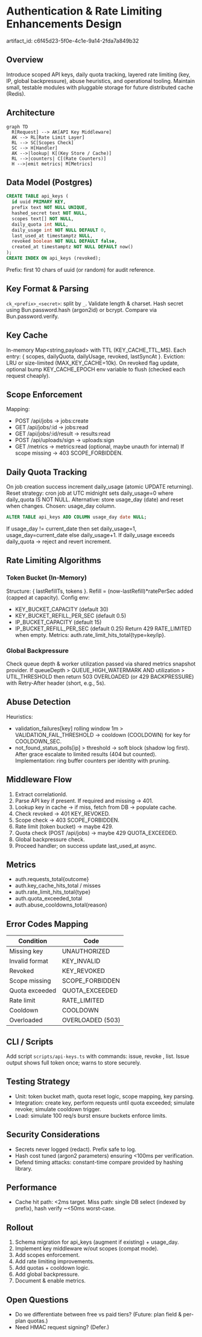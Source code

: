 # Authentication & Rate Limiting Enhancements Design

artifact_id: c6f45d23-5f0e-4c1e-9a14-2fda7a849b32

## Overview

Introduce scoped API keys, daily quota tracking, layered rate limiting (key, IP, global backpressure), abuse heuristics, and operational tooling. Maintain small, testable modules with pluggable storage for future distributed cache (Redis).

## Architecture

```mermaid
graph TD
  R[Request] --> AK[API Key Middleware]
  AK --> RL[Rate Limit Layer]
  RL --> SC[Scopes Check]
  SC --> H[Handler]
  AK -->|lookup| K[(Key Store / Cache)]
  RL -->|counters| C[(Rate Counters)]
  H -->|emit metrics| M[Metrics]
```

## Data Model (Postgres)

```sql
CREATE TABLE api_keys (
  id uuid PRIMARY KEY,
  prefix text NOT NULL UNIQUE,
  hashed_secret text NOT NULL,
  scopes text[] NOT NULL,
  daily_quota int NULL,
  daily_usage int NOT NULL DEFAULT 0,
  last_used_at timestamptz NULL,
  revoked boolean NOT NULL DEFAULT false,
  created_at timestamptz NOT NULL DEFAULT now()
);
CREATE INDEX ON api_keys (revoked);
```

Prefix: first 10 chars of uuid (or random) for audit reference.

## Key Format & Parsing

`ck_<prefix>_<secret>`: split by `_`. Validate length & charset. Hash secret using Bun.password.hash (argon2id) or bcrypt. Compare via Bun.password.verify.

## Key Cache

In-memory Map<string,payload> with TTL (KEY_CACHE_TTL_MS). Each entry: { scopes, dailyQuota, dailyUsage, revoked, lastSyncAt }.
Eviction: LRU or size-limited (MAX_KEY_CACHE=10k). On revoked flag update, optional bump KEY_CACHE_EPOCH env variable to flush (checked each request cheaply).

## Scope Enforcement

Mapping:

-   POST /api/jobs -> jobs:create
-   GET /api/jobs/:id -> jobs:read
-   GET /api/jobs/:id/result -> results:read
-   POST /api/uploads/sign -> uploads:sign
-   GET /metrics -> metrics:read (optional, maybe unauth for internal)
    If scope missing -> 403 SCOPE_FORBIDDEN.

## Daily Quota Tracking

On job creation success increment daily_usage (atomic UPDATE returning). Reset strategy: cron job at UTC midnight sets daily_usage=0 where daily_quota IS NOT NULL.
Alternative: store usage_day (date) and reset when changes. Chosen: usage_day column.

```sql
ALTER TABLE api_keys ADD COLUMN usage_day date NULL;
```

If usage_day != current_date then set daily_usage=1, usage_day=current_date else daily_usage+1. If daily_usage exceeds daily_quota -> reject and revert increment.

## Rate Limiting Algorithms

### Token Bucket (In-Memory)

Structure: { lastRefillTs, tokens }. Refill = (now-lastRefill)\*ratePerSec added (capped at capacity).
Config env:

-   KEY_BUCKET_CAPACITY (default 30)
-   KEY_BUCKET_REFILL_PER_SEC (default 0.5)
-   IP_BUCKET_CAPACITY (default 15)
-   IP_BUCKET_REFILL_PER_SEC (default 0.25)
    Return 429 RATE_LIMITED when empty.
    Metrics: auth.rate_limit_hits_total{type=key/ip}.

### Global Backpressure

Check queue depth & worker utilization passed via shared metrics snapshot provider. If queueDepth > QUEUE_HIGH_WATERMARK AND utilization > UTIL_THRESHOLD then return 503 OVERLOADED (or 429 BACKPRESSURE) with Retry-After header (short, e.g., 5s).

## Abuse Detection

Heuristics:

-   validation_failures[key] rolling window 1m > VALIDATION_FAIL_THRESHOLD -> cooldown (COOLDOWN) for key for COOLDOWN_SEC.
-   not_found_status_polls[ip] > threshold -> soft block (shadow log first). After grace escalate to limited results (404 but counted).
    Implementation: ring buffer counters per identity with pruning.

## Middleware Flow

1. Extract correlationId.
2. Parse API key if present. If required and missing -> 401.
3. Lookup key in cache -> if miss, fetch from DB -> populate cache.
4. Check revoked -> 401 KEY_REVOKED.
5. Scope check -> 403 SCOPE_FORBIDDEN.
6. Rate limit (token bucket) -> maybe 429.
7. Quota check (POST /api/jobs) -> maybe 429 QUOTA_EXCEEDED.
8. Global backpressure check.
9. Proceed handler; on success update last_used_at async.

## Metrics

-   auth.requests_total{outcome}
-   auth.key_cache_hits_total / misses
-   auth.rate_limit_hits_total{type}
-   auth.quota_exceeded_total
-   auth.abuse_cooldowns_total{reason}

## Error Codes Mapping

| Condition      | Code             |
| -------------- | ---------------- |
| Missing key    | UNAUTHORIZED     |
| Invalid format | KEY_INVALID      |
| Revoked        | KEY_REVOKED      |
| Scope missing  | SCOPE_FORBIDDEN  |
| Quota exceeded | QUOTA_EXCEEDED   |
| Rate limit     | RATE_LIMITED     |
| Cooldown       | COOLDOWN         |
| Overloaded     | OVERLOADED (503) |

## CLI / Scripts

Add script `scripts/api-keys.ts` with commands: issue, revoke <prefix>, list.
Issue output shows full token once; warns to store securely.

## Testing Strategy

-   Unit: token bucket math, quota reset logic, scope mapping, key parsing.
-   Integration: create key, perform requests until quota exceeded; simulate revoke; simulate cooldown trigger.
-   Load: simulate 100 req/s burst ensure buckets enforce limits.

## Security Considerations

-   Secrets never logged (redact). Prefix safe to log.
-   Hash cost tuned (argon2 parameters) ensuring <100ms per verification.
-   Defend timing attacks: constant-time compare provided by hashing library.

## Performance

-   Cache hit path: <2ms target. Miss path: single DB select (indexed by prefix), hash verify ~<50ms worst-case.

## Rollout

1. Schema migration for api_keys (augment if existing) + usage_day.
2. Implement key middleware w/out scopes (compat mode).
3. Add scopes enforcement.
4. Add rate limiting improvements.
5. Add quotas + cooldown logic.
6. Add global backpressure.
7. Document & enable metrics.

## Open Questions

-   Do we differentiate between free vs paid tiers? (Future: plan field & per-plan quotas.)
-   Need HMAC request signing? (Defer.)
